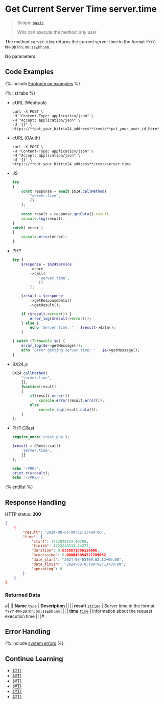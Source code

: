 # Get Current Server Time server.time

> Scope: [`basic`](../../scopes/permissions.md)
>
> Who can execute the method: any user

The method `server.time` returns the current server time in the format `YYYY-MM-DDThh:mm:ss±hh:mm`.

No parameters.

## Code Examples

{% include [Footnote on examples](../../../_includes/examples.md) %}

{% list tabs %}

- cURL (Webhook)

    ```curl
    curl -X POST \
    -H "Content-Type: application/json" \
    -H "Accept: application/json" \
    -d '{}' \
    https://**put_your_bitrix24_address**/rest/**put_your_user_id_here**/**put_your_webhook_here**/server.time
    ```

- cURL (OAuth)

    ```curl
    curl -X POST \
    -H "Content-Type: application/json" \
    -H "Accept: application/json" \
    -d '{}' \
    https://**put_your_bitrix24_address**/rest/server.time
    ```

- JS

    ```js
    try
    {
    	const response = await $b24.callMethod(
    		"server.time",
    		{}
    	);
    	
    	const result = response.getData().result;
    	console.log(result);
    }
    catch( error )
    {
    	console.error(error);
    }
    ```

- PHP

    ```php
    try {
        $response = $b24Service
            ->core
            ->call(
                'server.time',
                []
            );
    
        $result = $response
            ->getResponseData()
            ->getResult();
    
        if ($result->error()) {
            error_log($result->error());
        } else {
            echo 'Server time: ' . $result->data();
        }
    
    } catch (Throwable $e) {
        error_log($e->getMessage());
        echo 'Error getting server time: ' . $e->getMessage();
    }
    ```

- BX24.js

    ```js
    BX24.callMethod(
        "server.time",
        {},
        function(result)
        {
            if(result.error())
                console.error(result.error());
            else
                console.log(result.data());
        }
    );
    ```

- PHP CRest

    ```php
    require_once('crest.php');

    $result = CRest::call(
        'server.time',
        []
    );

    echo '<PRE>';
    print_r($result);
    echo '</PRE>';
    ```

{% endlist %}

## Response Handling

HTTP status: **200**

```json
{
    {
        "result": "2024-08-05T09:02:13+00:00",
        "time": {
            "start": 1722848533.40768,
            "finish": 1722848533.44277,
            "duration": 0.0350871086120606,
            "processing": 0.000040054321289062,
            "date_start": "2024-08-05T09:02:13+00:00",
            "date_finish": "2024-08-05T09:02:13+00:00",
            "operating": 0
        }
    }
}
```

### Returned Data

#|
|| **Name**
`type` | **Description** ||
|| **result**
[`string`](../../data-types.md) | Server time in the format `YYYY-MM-DDThh:mm:ss±hh:mm` ||
|| **time**
[`time`](../../data-types.md) | Information about the request execution time ||
|#

## Error Handling

{% include [system errors](../../../_includes/system-errors.md) %}

## Continue Learning

- [{#T}](./method-get.md)
- [{#T}](./scope.md)
- [{#T}](./app-info.md)
- [{#T}](./access-name.md)
- [{#T}](./feature-get.md)
- [{#T}](./methods.md)